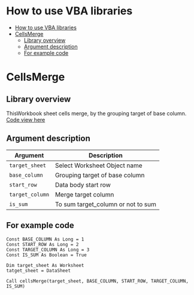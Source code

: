 # How to use VBA libraries

- [How to use VBA libraries](#how-to-use-vba-libraries)
- [CellsMerge](#cellsmerge)
  - [Library overview](#library-overview)
  - [Argument description](#argument-description)
  - [For example code](#for-example-code)

# CellsMerge

## Library overview
ThisWorkbook sheet cells merge, by the grouping target of base column. [Code view here](https://github.com/shoichiros/my-library/blob/master/vba/libraries/CellsMerge.bas)

## Argument description
| Argument        | Description                        |
| --------------- | ---------------------------------- |
| `target_sheet`  | Select Worksheet Object name       |
| `base_column`   | Grouping target of base column     |
| `start_row`     | Data body start row                |
| `target_column` | Merge target column                |
| `is_sum`        | To sum target_column or not to sum |


## For example code
```Visual Basic
Const BASE_COLUMN As Long = 1
Const START_ROW As Long = 2
Const TARGET_COLUMN As Long = 3
Const IS_SUM As Boolean = True

Dim target_sheet As Worksheet
tatget_sheet = DataSheet

Call cellsMerge(target_sheet, BASE_COLUMN, START_ROW, TARGET_COLUMN, IS_SUM)

```